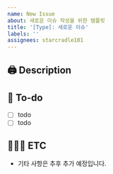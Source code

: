 ```yaml
---
name: New Issue
about: 새로운 이슈 작성을 위한 템플릿
title: '[Type]: 새로운 이슈'
labels: ''
assignees: starcradle101
---
```


## 🖨️ Description

## 📝 To-do

- [ ] todo
- [ ] todo

## 🧑🏻‍💻 ETC

- 기타 사항은 추후 추가 예정입니다.
